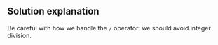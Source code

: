 ## Solution explanation

Be careful with how we handle the `/` operator: we should avoid integer division.